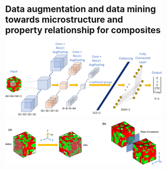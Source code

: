 # Data augmentation and data mining towards microstructure and property relationship for composites

![Model](/图片1.png)

![Data Augmentation](/图片2.png)
